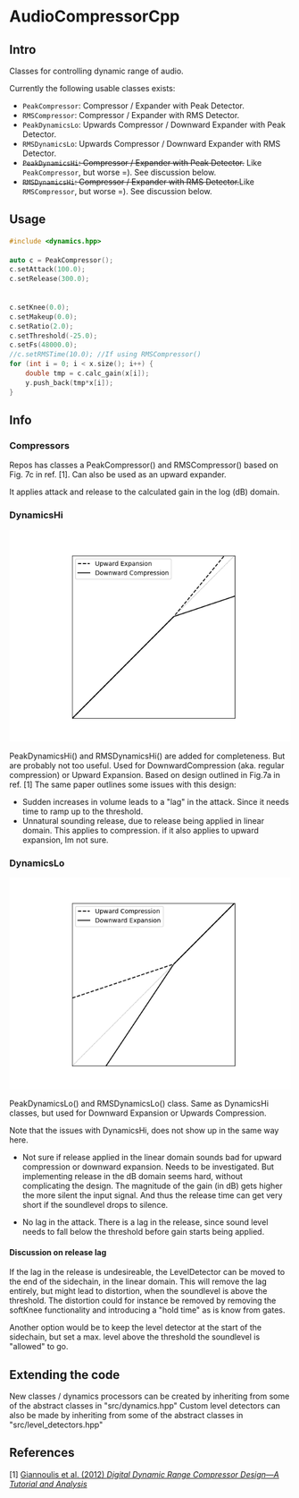 # AudioCompressorCpp

## Intro
Classes for controlling dynamic range of audio.

Currently the following usable classes exists: 
- `PeakCompressor`: Compressor / Expander with Peak Detector.
- `RMSCompressor`: Compressor / Expander with RMS Detector.
- `PeakDynamicsLo`: Upwards Compressor / Downward Expander with Peak Detector.
- `RMSDynamicsLo`: Upwards Compressor / Downward Expander with RMS Detector.
- ~~`PeakDynamicsHi`: Compressor / Expander with Peak Detector.~~  Like `PeakCompressor`, but worse =). See discussion below.
- ~~`RMSDynamicsHi`: Compressor / Expander with RMS Detector.~~Like `RMSCompressor`, but worse =). See discussion below.


## Usage

```c++
#include <dynamics.hpp>

auto c = PeakCompressor();
c.setAttack(100.0);
c.setRelease(300.0);


c.setKnee(0.0);
c.setMakeup(0.0);
c.setRatio(2.0);
c.setThreshold(-25.0);
c.setFs(48000.0);
//c.setRMSTime(10.0); //If using RMSCompressor()
for (int i = 0; i < x.size(); i++) {
	double tmp = c.calc_gain(x[i]);
	y.push_back(tmp*x[i]);
}
```

## Info

### Compressors
Repos has classes a PeakCompressor() and RMSCompressor() based on Fig. 7c  in ref. [1].
Can also be used as an upward expander.

It applies attack and release to the calculated gain in the log (dB) domain.


### DynamicsHi
![DynamicsHi](/doc/img/hi.png)

PeakDynamicsHi() and RMSDynamicsHi() are added for completeness. But are probably not too useful.
Used for DownwardCompression (aka. regular compression) or Upward Expansion.
Based on design outlined in Fig.7a in ref. [1] The same paper outlines some issues with this design:

- Sudden increases in volume leads to a "lag" in the attack. Since it needs time to ramp up to the threshold.
- Unnatural sounding release, due to release being applied in linear domain. This applies to compression. if it also applies to upward expansion, Im not sure.


### DynamicsLo
![DynamicsLo](/doc/img/lo.png)

PeakDynamicsLo() and RMSDynamicsLo() class.
Same as DynamicsHi classes, but used for Downward Expansion or Upwards Compression.

Note that the issues with DynamicsHi, does not show up in the same way here.


- Not sure if release applied in the linear domain sounds bad for upward compression or downward expansion. Needs to be investigated.
  But implementing release in the dB domain seems hard, without complicating the design.
  The magnitude of the gain (in dB) gets higher the more silent the input signal. And thus the release time can get very short if the soundlevel drops to silence.
  
- No lag in the attack. There is a lag in the release, since sound level needs to fall below the threshold before gain starts being applied. 

#### Discussion on release lag
If the lag in the release is undesireable, the LevelDetector can be moved to the end of the sidechain, in the linear domain. 
This will remove the lag entirely, but might lead to distortion, when the soundlevel is above the threshold. 
The distortion could for instance be removed by removing the softKnee functionality and introducing a "hold time" as is know from gates.

Another option would be to keep the level detector at the start of the sidechain, but set a max. level above the threshold the soundlevel is "allowed" to go.


## Extending the code
New classes / dynamics processors can be created by inheriting from some of the abstract classes in "src/dynamics.hpp"
Custom level detectors can also be made by inheriting from some of the abstract classes in "src/level_detectors.hpp"

## References
[1] [Giannoulis et al. (2012) *Digital Dynamic Range Compressor Design—A Tutorial and Analysis*](https://www.eecs.qmul.ac.uk/~josh/documents/2012/GiannoulisMassbergReiss-dynamicrangecompression-JAES2012.pdf)
